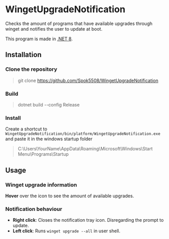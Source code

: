 # WingetUpgradeNotification

Checks the amount of programs that have available upgrades through winget and notifies the user to update at boot.

This program is made in [.NET 8](https://dotnet.microsoft.com/en-us/download/dotnet/8.0).

## Installation
### Clone the repository
> git clone https://github.com/Spok5508/WingetUpgradeNotification

### Build
> dotnet build --config Release

### Install
Create a shortcut to ```WingetUpgradeNotification/bin/platform/WingetUpgradeNotification.exe``` and paste it in the windows startup folder
> C:\Users\YourName\AppData\Roaming\Microsoft\Windows\Start Menu\Programs\Startup

## Usage
### Winget upgrade information
**Hover** over the icon to see the amount of available upgrades.

### Notification behaviour
- **Right click**: Closes the notification tray icon. Disregarding the prompt to update.
- **Left click**: Runs ```winget upgrade --all``` in user shell.

